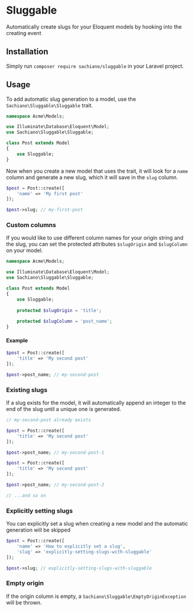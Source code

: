 # Sluggable
Automatically create slugs for your Eloquent models by hooking into the creating event

## Installation
Simply run `composer require sachiano/sluggable` in your Laravel project.

## Usage
To add automatic slug generation to a model, use the `Sachiano\Sluggable\Sluggable` trait.

```php
namespace Acme\Models;

use Illuminate\Database\Eloquent\Model;
use Sachiano\Sluggable\Sluggable;

class Post extends Model
{
    use Sluggable;
}
```

Now when you create a new model that uses the trait, it will look for a `name` column and generate a new slug, which it will save in the `slug` column.

```php
$post = Post::create([
    'name' => 'My first post'
]);

$post->slug; // my-first-post
```

### Custom columns

If you would like to use different column names for your origin string and the slug, you can set the protected attributes `$slugOrigin` and `$slugColumn` on your model. 

```php
namespace Acme\Models;

use Illuminate\Database\Eloquent\Model;
use Sachiano\Sluggable\Sluggable;

class Post extends Model
{
    use Sluggable;
    
    protected $slugOrigin = 'title';
    
    protected $slugColumn = 'post_name';
}
```
#### Example
```php
$post = Post::create([
    'title' => 'My second post'
]);

$post->post_name; // my-second-post
```

### Existing slugs
If a slug exists for the model, it will automatically append an integer to the end of the slug until a unique one is generated.

```php
// my-second-post already exists

$post = Post::create([
    'title' => 'My second post'
]);

$post->post_name; // my-second-post-1

$post = Post::create([
    'title' => 'My second post'
]);

$post->post_name; // my-second-post-2

// ...and so on
```


### Explicitly setting slugs
You can explicitly set a slug when creating a new model and the automatic generation will be skipped

```php
$post = Post::create([
    'name' => 'How to explicitly set a slug',
    'slug' => 'explicitly-setting-slugs-with-sluggable'
]);

$post->slug; // explicitly-setting-slugs-with-sluggable
```

### Empty origin
If the origin column is empty, a `Sachiano\Sluggable\EmptyOriginException` will be thrown.